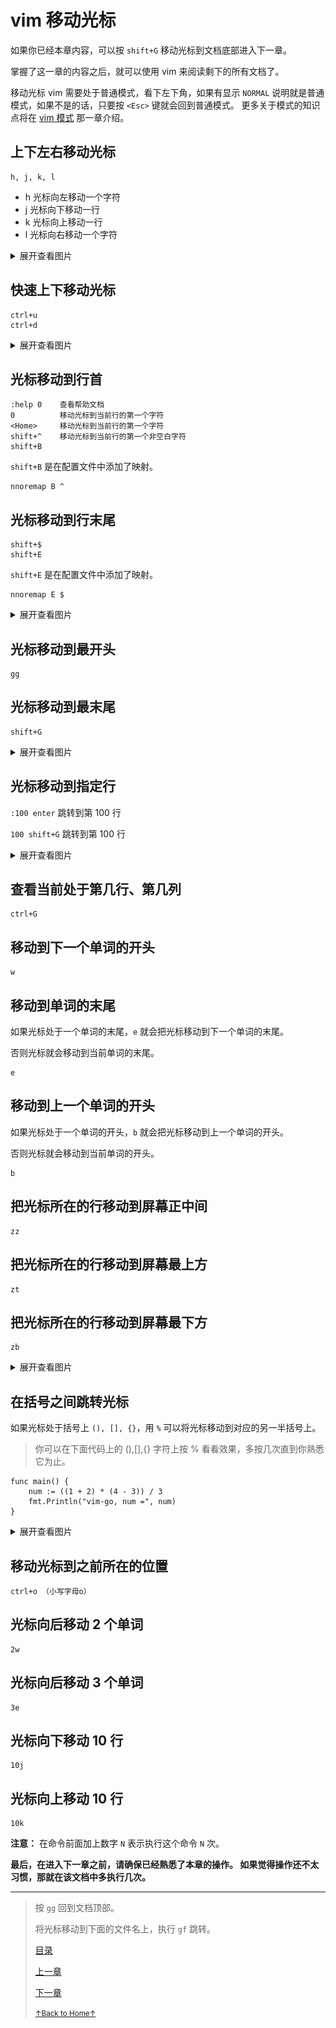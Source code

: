 # vim 移动光标

如果你已经本章内容，可以按 `shift+G` 移动光标到文档底部进入下一章。

掌握了这一章的内容之后，就可以使用 vim 来阅读剩下的所有文档了。

移动光标 vim 需要处于普通模式，看下左下角，如果有显示 `NORMAL`
说明就是普通模式，如果不是的话，只要按 `<Esc>` 键就会回到普通模式。
更多关于模式的知识点将在 [vim 模式](README_vim_2_mode.md) 那一章介绍。

## 上下左右移动光标

```
h, j, k, l
```

* h 光标向左移动一个字符
* j 光标向下移动一行
* k 光标向上移动一行
* l 光标向右移动一个字符

<details>
<summary>展开查看图片</summary>
<img src="/github/vim/images/vim_1.2_move_cursor_01.gif" alt="vim_1.2_move_cursor_01.gif" />
</details>

## 快速上下移动光标

```
ctrl+u
ctrl+d
```

<details>
<summary>展开查看图片</summary>
<img src="/github/vim/images/vim_1.2_move_cursor_02.gif" alt="vim_1.2_move_cursor_02.gif" />
</details>

## 光标移动到行首

```
:help 0    查看帮助文档
0          移动光标到当前行的第一个字符
<Home>     移动光标到当前行的第一个字符
shift+^    移动光标到当前行的第一个非空白字符
shift+B
```

`shift+B` 是在配置文件中添加了映射。

```
nnoremap B ^
```

## 光标移动到行末尾

```
shift+$
shift+E
```

`shift+E` 是在配置文件中添加了映射。

```
nnoremap E $
```

<details>
<summary>展开查看图片</summary>
<img src="/github/vim/images/vim_1.2_move_cursor_03.gif" alt="vim_1.2_move_cursor_03.gif" />
</details>

## 光标移动到最开头

```
gg
```

## 光标移动到最末尾

```
shift+G
```

<details>
<summary>展开查看图片</summary>
<img src="/github/vim/images/vim_1.2_move_cursor_04.gif" alt="vim_1.2_move_cursor_04.gif" />
</details>

## 光标移动到指定行

`:100 enter` 跳转到第 100 行

`100 shift+G` 跳转到第 100 行

<details>
<summary>展开查看图片</summary>
<img src="/github/vim/images/vim_1.2_move_cursor_05.gif" alt="vim_1.2_move_cursor_05.gif" />
</details>

## 查看当前处于第几行、第几列

```
ctrl+G
```

## 移动到下一个单词的开头

```
w
```

## 移动到单词的末尾

如果光标处于一个单词的末尾，`e` 就会把光标移动到下一个单词的末尾。

否则光标就会移动到当前单词的末尾。

```
e
```

## 移动到上一个单词的开头

如果光标处于一个单词的开头，`b` 就会把光标移动到上一个单词的开头。

否则光标就会移动到当前单词的开头。

```
b
```

## 把光标所在的行移动到屏幕正中间

```
zz
```

## 把光标所在的行移动到屏幕最上方

```
zt
```

## 把光标所在的行移动到屏幕最下方

```
zb
```

<details>
<summary>展开查看图片</summary>
<img src="/github/vim/images/vim_1.2_move_cursor_06.gif" alt="vim_1.2_move_cursor_06.gif" />
</details>

## 在括号之间跳转光标

如果光标处于括号上 `(), [], {}`，用 `%` 可以将光标移动到对应的另一半括号上。

> 你可以在下面代码上的 (),[],{} 字符上按 % 看看效果，多按几次直到你熟悉它为止。

```
func main() {
	num := ((1 + 2) * (4 - 3)) / 3
	fmt.Println("vim-go, num =", num)
}
```

<details>
<summary>展开查看图片</summary>
<img src="/github/vim/images/vim_1.2_move_cursor_07.gif" alt="vim_1.2_move_cursor_07.gif" />
</details>

## 移动光标到之前所在的位置

```
ctrl+o （小写字母o）
```

## 光标向后移动 2 个单词

```
2w
```

## 光标向后移动 3 个单词

```
3e
```

## 光标向下移动 10 行

```
10j
```

## 光标向上移动 10 行

```
10k
```

**注意：** 在命令前面加上数字 `N` 表示执行这个命令 `N` 次。

**最后，在进入下一章之前，请确保已经熟悉了本章的操作。
如果觉得操作还不太习惯，那就在该文档中多执行几次。**

* * *

> 按 `gg` 回到文档顶部。
>
> 将光标移动到下面的文件名上，执行 `gf` 跳转。
>
> [目录](/github/_sidebar)
>
> [上一章](/github/vim/README_vim_1.1_open_close.md)
>
> [下一章](/github/vim/README_vim_1.3_search.md)
>
> <a href='https://github.com/MDGSF/MyVim'><small>↑Back to Home↑</small></a>

